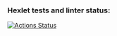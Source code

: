 ### Hexlet tests and linter status:
[![Actions Status](https://github.com/Gas159/python-project-52/workflows/hexlet-check/badge.svg)](https://github.com/Gas159/python-project-52/actions)
